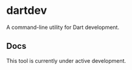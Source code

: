 # dartdev

A command-line utility for Dart development.

## Docs

This tool is currently under active development.